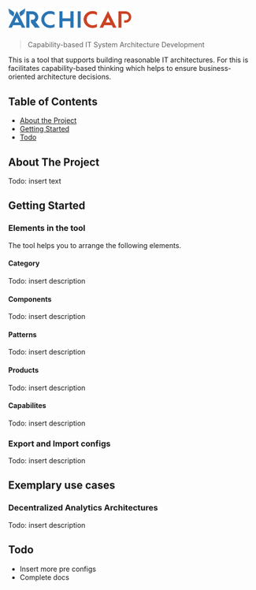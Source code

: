 # <img src="src/assets/logo_color.png" alt="Archicap" width="250">

> Capability-based IT System Architecture Development

This is a tool that supports building reasonable IT architectures. For this is facilitates capability-based thinking which helps to ensure business-oriented architecture decisions.


<!-- TABLE OF CONTENTS -->
## Table of Contents
* [About the Project](#about-the-project)
* [Getting Started](#getting-started)
* [Todo](#getting-started)

<!-- ABOUT THE PROJECT -->
## About The Project

Todo: insert text

<!-- GETTING STARTED -->
## Getting Started

### Elements in the tool

The tool helps you to arrange the following elements.

#### Category

Todo: insert description

#### Components

Todo: insert description

#### Patterns

Todo: insert description

#### Products

Todo: insert description

#### Capabilites

Todo: insert description

### Export and Import configs

Todo: insert description

## Exemplary use cases

### Decentralized Analytics Architectures

Todo: insert description


<!-- TODO -->
## Todo
* Insert more pre configs
* Complete docs
